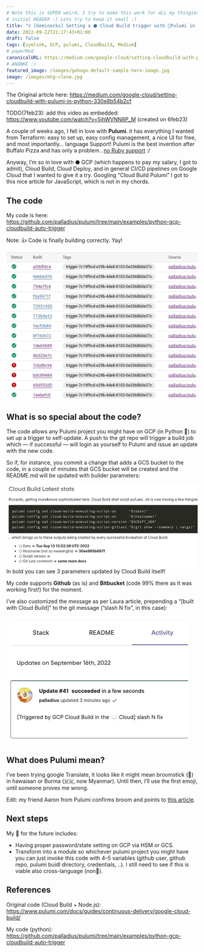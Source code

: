 ```yaml
---
# Note this is SUPER weird, I try to make this work for ALL my thingies so there might be some behavioural clatches in the
# initial HEADER :) Lets try to keep it small :)
title: "♊ [Geminocks] Setting a ⬣ Cloud Build trigger with 🧹Pulumi in 🐍 Python"
date: 2022-09-22T21:17:43+01:00
draft: false
tags: [symlink, GCP, pulumi, CloudBuild, Medium]
# paperMod
canonicalURL: https://medium.com/google-cloud/setting-cloudbuild-with-pulumi-in-python-330e8b54b2cf
# ANANKE :)
featured_image: /images/gohugo-default-sample-hero-image.jpg
image: /images/mtg-clone.jpg
---
```


The Original article here:  https://medium.com/google-cloud/setting-cloudbuild-with-pulumi-in-python-330e8b54b2cf

TODO(7feb23): add this video as embedded: https://www.youtube.com/watch?v=5jhWVNN8P_M (created on 6feb23)

A couple of weeks ago, I fell in love with **Pulumi**. it has everything I wanted from Terraform: easy to set up, easy config management, a nice UI for free, and most importantly… language Support! Pulumi is the best invention after Buffalo Pizza and has only a problem.. [no Ruby support](https://github.com/pulumi/pulumi/issues/132) :/

Anyway, I’m so in love with ⬣ GCP (which happens to pay my salary, I got to admit), Cloud Build, Cloud Deploy, and in general CI/CD pipelines on Google Cloud that I wanted to give it a try. Googling “Cloud Build Pulumi” I got to this nice article for JavaScript, which is not in my chords.

## The code

My code is here: https://github.com/palladius/pulumi/tree/main/examples/python-gcp-cloudbuild-auto-trigger

Note: 👍 Code is finally building correctly. Yay!

![cb-trigger-list](01-cb-trigger-list.webp)


## What is so special about the code?

The code allows any Pulumi project you might have on GCP (in Python 🐍) to set up a trigger to self-update. A push to the git repo will trigger a build job which — if successful — will login as yourself to Pulumi and issue an update with the new code.

So if, for instance, you commit a change that adds a GCS bucket to the code, in a couple of minutes that GCS bucket will be created and the README.md will be updated with builder parameters:

![cb-trigger-list](02-pulumi-commands.webp)
In bold you can see 3 parameters updated by Cloud Build itself!

My code supports **Github** (as is) and **Bitbucket** (code 99% there as it was working first!) for the moment.

I’ve also customized the message as per Laura article, prepending a “[built with Cloud Build]” to the git message (”slash N fix”, in this case):

![View on Pulumi website](03-trigger-build-on-pulumi-site.webp)

## What does Pulumi mean?

I’ve been trying google Translate, it looks like it might mean broomstick (🧹) in hawaiaan or Burma (🇲🇲, now Myanmar). Until then, I’ll use the first emoji, until someone proves me wrong.

Edit: my friend Aaron from Pulumi confirms broom and points to [this article](http://joeduffyblog.com/2018/06/18/hello-pulumi/).

##  Next steps
My 📝 for the future includes:

* Having proper password/state setting on GCP via HSM or GCS.
* Transform into a module so whichever pulumi project you might have you can just invoke this code with 4–5 variables (github user, github repo, pulumi buidl directory, credentials, ..). I still need to see if this is viable also cross-language (non🐍).

## References

Original code (Cloud Build + Node.js): https://www.pulumi.com/docs/guides/continuous-delivery/google-cloud-build/

My code (python): https://github.com/palladius/pulumi/tree/main/examples/python-gcp-cloudbuild-auto-trigger
